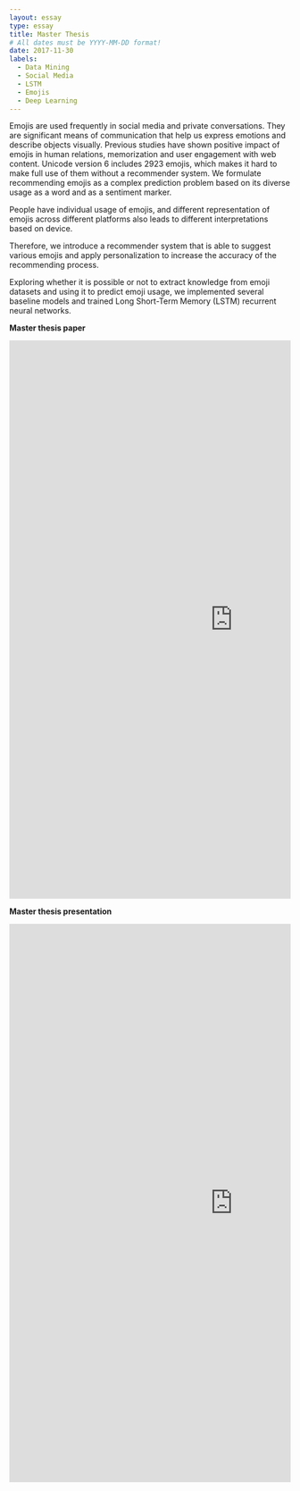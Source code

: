 ```yaml
---
layout: essay
type: essay
title: Master Thesis
# All dates must be YYYY-MM-DD format!
date: 2017-11-30
labels:
  - Data Mining
  - Social Media
  - LSTM
  - Emojis
  - Deep Learning
---
```


Emojis are used frequently in social media and private conversations. They are significant means of communication that help us express emotions and describe objects visually. Previous studies have shown positive impact of emojis in human relations, memorization and user engagement with web content. Unicode version 6 includes 2923 emojis, which makes it hard to make full use of them without a recommender system. We formulate recommending emojis as a complex prediction problem based on its diverse usage as a word and as a sentiment marker.

People have individual usage of emojis, and different representation of emojis across different platforms also leads to different interpretations based on device.

Therefore, we introduce a recommender system that is able to suggest various emojis and apply personalization to increase the accuracy of the recommending process.

Exploring whether it is possible or not to extract knowledge from emoji datasets and using it to predict emoji usage, we implemented several baseline models and trained Long Short-Term Memory (LSTM) recurrent neural networks.

**Master thesis paper**
<div style="margin-top: 10px; " class="ui center aligned grid">
    <div class="middle aligned column">
        <embed src="https://Li-JJ.github.io/images/master_thesis.pdf" width="800px" height="1000px" />
    </div>
</div>

**Master thesis presentation**
<div style="margin-top: 10px; " class="ui center aligned grid">
    <div class="middle aligned column">
        <embed src="https://Li-JJ.github.io/images/master_thesis_presentation.pdf" width="800px" height="1000px" />
    </div>
</div>
